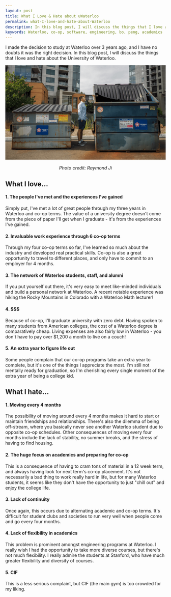 ```yaml
---
layout: post
title: What I Love & Hate about uWaterloo
permalink: what-I-love-and-hate-about-Waterloo
description: In this blog post, I will discuss the things that I love and hate about the University of Waterloo.
keywords: Waterloo, co-op, software, engineering, bo, peng, academics
---
```


I made the decision to study at Waterloo over 3 years ago, and I have no doubts it was the right decision. In this blog post, I will discuss the things that I love and hate about the University of Waterloo.

![Me ](/assets/cover.png)

<!--more-->

<center><i>Photo credit: Raymond Ji</i></center>

## What I love...

#### 1. The people I've met and the experiences I've gained

Simply put, I've met a lot of great people through my three years in Waterloo and co-op terms. The value of a university degree doesn't come from the piece of paper I'll get when I graduate - it's from the experiences I've gained.

#### 2. Invaluable work experience through 6 co-op terms

Through my four co-op terms so far, I've learned so much about the industry and developed real practical skills. Co-op is also a great opportunity to travel to different places, and only have to commit to an employer for 4 months.

#### 3. The network of Waterloo students, staff, and alumni

If you put yourself out there, it's very easy to meet like-minded individuals and build a personal network at Waterloo. A recent notable experience was hiking the Rocky Mountains in Colorado with a Waterloo Math lecturer!

#### 4. $$$

Because of co-op, I'll graduate university with zero debt. Having spoken to many students from American colleges, the cost of a Waterloo degree is comparatively cheap. Living expenses are also fairly low in Waterloo - you don't have to pay over $1,200 a month to live on a couch!

#### 5. An extra year to figure life out

Some people complain that our co-op programs take an extra year to complete, but it's one of the things I appreciate the most. I'm still not mentally ready for graduation, so I'm cherishing every single moment of the extra year of being a college kid.


## What I hate...

#### 1. Moving every 4 months

The possibility of moving around every 4 months makes it hard to start or maintain friendships and relationships. There's also the dilemma of being off-stream, where you basically never see another Waterloo student due to opposite co-op schedules. Other consequences of moving every four months include the lack of stability, no summer breaks, and the stress of having to find housing.

#### 2. The huge focus on academics and preparing for co-op

This is a consequence of having to cram tons of material in a 12 week term, and always having look for next term's co-op placement. It's not necessarily a bad thing to work really hard in life, but for many Waterloo students, it seems like they don't have the opportunity to just "chill out" and enjoy the college life.

#### 3. Lack of continuity

Once again, this occurs due to alternating academic and co-op terms. It's difficult for student clubs and societies to run very well when people come and go every four months.

#### 4. Lack of flexibility in academics

This problem is prominent amongst engineering programs at Waterloo. I really wish I had the opportunity to take more diverse courses, but there's not much flexibility. I really admire the students at Stanford, who have much greater flexibility and diversity of courses.

#### 5. CIF

This is a less serious complaint, but CIF (the main gym) is too crowded for my liking.
